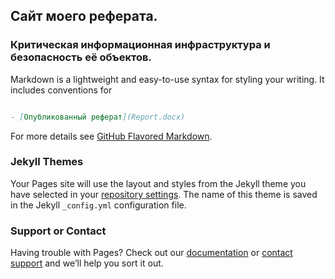 ## Сайт моего реферата.



### Критическая информационная инфраструктура и безопасность её объектов.

Markdown is a lightweight and easy-to-use syntax for styling your writing. It includes conventions for

```markdown

- [Опубликованный реферат](Report.docx)


```

For more details see [GitHub Flavored Markdown](https://guides.github.com/features/mastering-markdown/).

### Jekyll Themes

Your Pages site will use the layout and styles from the Jekyll theme you have selected in your [repository settings](https://github.com/Kiselev-Il/Kiselev-report/settings). The name of this theme is saved in the Jekyll `_config.yml` configuration file.

### Support or Contact

Having trouble with Pages? Check out our [documentation](https://docs.github.com/categories/github-pages-basics/) or [contact support](https://github.com/contact) and we’ll help you sort it out.
